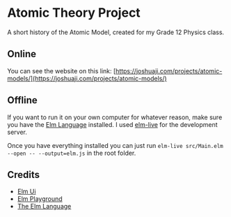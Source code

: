# Atomic Theory Project

A short history of the Atomic Model, created for my Grade 12 Physics class.

## Online

You can see the website on this link: [https://joshuaji.com/projects/atomic-models/](https://joshuaji.com/projects/atomic-models/)

## Offline

If you want to run it on your own computer for whatever reason, make sure you have the [Elm Language](https://elm-lang.org/) installed. I used [elm-live](https://www.elm-live.com/) for the development server.

Once you have everything installed you can just run `elm-live src/Main.elm --open -- --output=elm.js` in the root folder.

## Credits

- [Elm Ui](https://github.com/mdgriffith/elm-ui)
- [Elm Playground](https://github.com/evancz/elm-playground)
- [The Elm Language](https://elm-lang.org/)